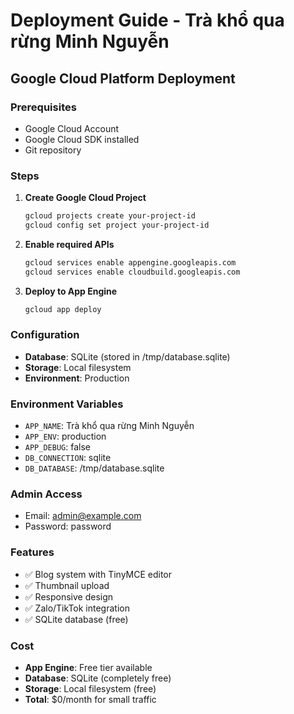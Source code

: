 # Deployment Guide - Trà khổ qua rừng Minh Nguyễn

## Google Cloud Platform Deployment

### Prerequisites
- Google Cloud Account
- Google Cloud SDK installed
- Git repository

### Steps

1. **Create Google Cloud Project**
   ```bash
   gcloud projects create your-project-id
   gcloud config set project your-project-id
   ```

2. **Enable required APIs**
   ```bash
   gcloud services enable appengine.googleapis.com
   gcloud services enable cloudbuild.googleapis.com
   ```

3. **Deploy to App Engine**
   ```bash
   gcloud app deploy
   ```

### Configuration

- **Database**: SQLite (stored in /tmp/database.sqlite)
- **Storage**: Local filesystem
- **Environment**: Production

### Environment Variables
- `APP_NAME`: Trà khổ qua rừng Minh Nguyễn
- `APP_ENV`: production
- `APP_DEBUG`: false
- `DB_CONNECTION`: sqlite
- `DB_DATABASE`: /tmp/database.sqlite

### Admin Access
- Email: admin@example.com
- Password: password

### Features
- ✅ Blog system with TinyMCE editor
- ✅ Thumbnail upload
- ✅ Responsive design
- ✅ Zalo/TikTok integration
- ✅ SQLite database (free)

### Cost
- **App Engine**: Free tier available
- **Database**: SQLite (completely free)
- **Storage**: Local filesystem (free)
- **Total**: $0/month for small traffic

